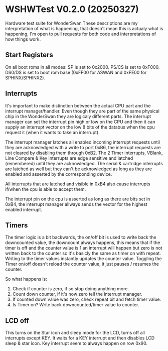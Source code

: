 # WSHWTest V0.2.0 (20250327)

Hardware test suite for WonderSwan
These descriptions are my interpretation of what is happening, that doesn't mean this is actualy what is happening, I'm open to pull requests for both code and interpretations of how things work.

## Start Registers

On all boot roms in all modes:
SP is set to 0x2000.
PS/CS is set to 0xF000.
DS0/DS is set to boot rom base (0xFF00 for ASWAN and 0xFE00 for SPHINX/SPHINX2).

## Interrupts

It's important to make distinction between the actual CPU part and the interrupt manager/handler. Even though they are part of the same physical chip in the WonderSwan they are logicaly different parts. The interrupt manager can set the interrupt pin high or low on the CPU and then it can supply an interrupt vector on the low 8 bits of the databus when the cpu request it (when it wants to take an interrupt).

The interrupt manager latches all enabled incoming interrupt requests until they are acknowledged with a write to port 0xB6, the interrupt requests are not cleared by disabling them through 0xB2. The 2 Timer interrupts, VBlank, Line Compare & Key interrupts are edge sensitive  and latched (remembered) until they are acknowledged. The serial & cartridge interrupts are latched as well but they can't be acknowledged as long as they are enabled and asserted by the corresponding device.

All interrupts that are latched and visible in 0xB4 also cause interrupts if/when the cpu is able to accept them.

The interrupt pin on the cpu is asserted as long as there are bits set in 0xB4, the interrupt manager allways sends the vector for the highest enabled interrupt.

## Timers

The timer logic is a bit backwards, the on/off bit is used to write back the downcounted value, the downcount always happens, this means that if the timer is off and the counter value is 1 an interrupt will happen but zero is not written back to the counter so it's basicly the same as timer on with repeat.
Writing to the timer values instantly updates the counter value.
Toggling the Timer on/off doesn't reload the counter value, it just pauses / resumes the counter.

So what happens is:

1. Check if counter is zero, if so stop doing anything more.
2. Count down counter, if it's now zero tell the interrupt manager.
3. If counted down value was zero, check repeat bit and fetch timer value.
4. Is Timer on? Write back downcounted/timer value to counter.

## LCD off

This turns on the Star icon and sleep mode for the LCD, turns off all interrupts except KEY.
It waits for a KEY interrupt and then disables LCD sleep & star icon.
Key interrupt seem to always happen on row 0x90.
